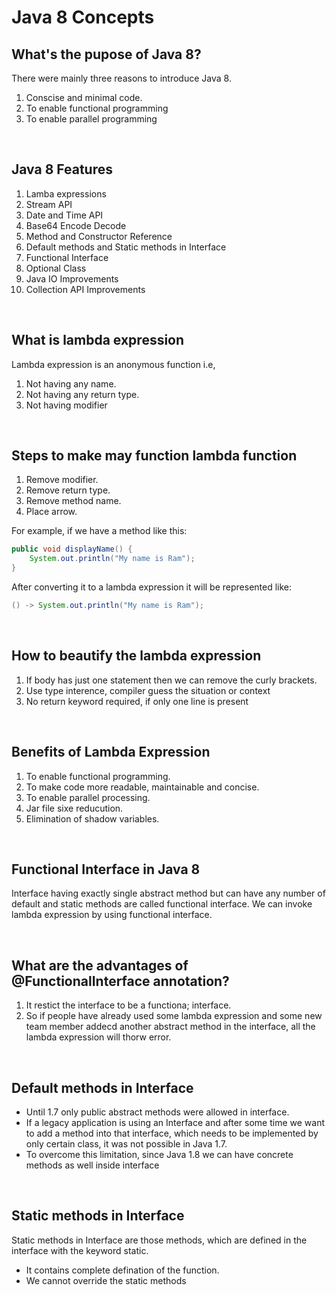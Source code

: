 # Java 8 Concepts

## What's the pupose of Java 8?
There were mainly three reasons to introduce Java 8.
1. Conscise and minimal code.
2. To enable functional programming
3. To enable parallel programming

<br>

## Java 8 Features
1. Lamba expressions
2. Stream API
3. Date and Time API
4. Base64 Encode Decode
5. Method and Constructor Reference
6. Default methods and Static methods in Interface
7. Functional Interface
8. Optional Class
9. Java IO Improvements
10. Collection API Improvements

<br>

## What is lambda expression
Lambda expression is an anonymous function i.e,
1. Not having any name.
2. Not having any return type.
3. Not having modifier

<br>

## Steps to make may function lambda function
1. Remove modifier.
2. Remove return type.
3. Remove method name.
4. Place arrow.

For example, if we have a method like this:
```java
public void displayName() {
    System.out.println("My name is Ram");
}
```

After converting it to a lambda expression it will be represented like:
```java
() -> System.out.println("My name is Ram");
```

<br>

## How to beautify the lambda expression
1. If body has just one statement then we can remove the curly brackets.
2. Use type interence, compiler guess the situation or context
3. No return keyword required, if only one line is present

<br>

## Benefits of Lambda Expression
1. To enable functional programming.
2. To make code more readable, maintainable and concise.
3. To enable parallel processing.
4. Jar file sixe reducution.
5. Elimination of shadow variables.

<br>

## Functional Interface in Java 8
Interface having  exactly single abstract method but can have any number of default and static methods are called functional interface. We can invoke lambda expression by using functional interface.

<br>

## What are the advantages of @FunctionalInterface annotation?
1. It restict the interface to be a functiona; interface.
2. So if people have already used some lambda expression and some new team member addecd another abstract method in the interface, all the lambda expression will thorw error.

<br>

## Default methods in Interface
* Until 1.7 only public abstract methods were allowed in interface.
* If a legacy application is using an Interface and after some time we want to add a method into that interface, which needs to be implemented by only certain class, it was not possible in Java 1.7.
* To overcome this limitation, since Java 1.8 we can have concrete methods as well inside interface

<br>

## Static methods in Interface
Static methods in Interface are those methods, which are defined in the interface with the keyword static.
* It contains complete defination of the function.
* We cannot override the static methods
